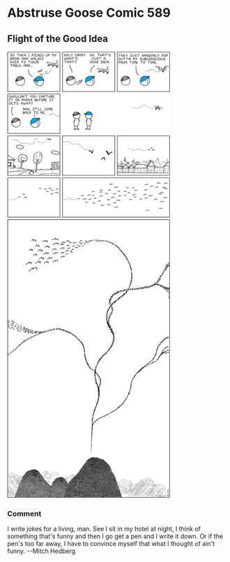 # Abstruse Goose Comic 589
## Flight of the Good Idea

![image](comics/good_artists_copy_great_artists_steal_and_the_greatest_artists_dumpster_dive_for_gold.png)
### Comment
I write jokes for a living, man. See I sit in my hotel at night, I think of something that's funny and then I go get a pen and I write it down. Or if the pen's too far away, I have to convince myself that what I thought of ain't funny. --Mitch Hedberg
